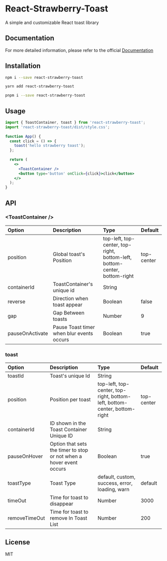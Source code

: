 # React-Strawberry-Toast

A simple and customizable React toast library

## Documentation

For more detailed information, please refer to the official [Documentation](https://dkpark10.github.io/react-strawberry-toast/)

## Installation

```bash
npm i --save react-strawberry-toast
```

```bash
yarn add react-strawberry-toast
```

```bash
pnpm i --save react-strawberry-toast
```

## Usage

```jsx
import { ToastContainer, toast } from 'react-strawberry-toast';
import 'react-strawberry-toast/dist/style.css';
  
function App() {
  const click = () => {
    toast('hello strawberry toast');
  };
      
  return (
    <>
      <ToastContainer />
      <button type='button' onClick={click}>click</button>
    </>
  );
}
```

## API

### &lt;ToastContainer /&gt;

| Option | Description | Type | Default |
|:-----------|:-----------|:-----------|:-----------|
| position      | Global toast's Position  |  top-left, top-center, top-right, bottom-left, bottom-center, bottom-right | top-center |
| containerId      | ToastContainer's unique id  |  String |  |
| reverse      | Direction when toast appear  |  Boolean | false |
| gap      | Gap Between toasts  |  Number | 9 |
| pauseOnActivate      | Pause Toast timer when blur events occurs  |  Boolean | true |


### toast

| Option | Description | Type | Default |
|:-----------|:-----------|:-----------|:-----------|
| toastId      | Toast's unique Id  |  String | |
| position      | Position per toast  | top-left, top-center, top-right, bottom-left, bottom-center, bottom-right | top-center |
| containerId      | ID shown in the Toast Container Unique ID  |  String | |
| pauseOnHover      | Option that sets the timer to stop or not when a hover event occurs  |  Boolean | true |
| toastType      | Toast Type |  default, custom, success, error, loading, warn | default |
| timeOut      | Time for toast to disappear  |  Number | 3000 |
| removeTimeOut      | Time for toast to remove In Toast List  |  Number | 200 |

## License

MIT
